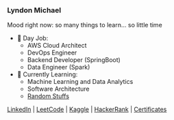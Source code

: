 ### Lyndon Michael
Mood right now: so many things to learn... so little time

- 🔭 Day Job: 
  - AWS Cloud Architect
  - DevOps Engineer
  - Backend Developer (SpringBoot)
  - Data Engineer (Spark)
- 🌱 Currently Learning: 
  - Machine Learning and Data Analytics
  - Software Architecture
  - [Random Stuffs](https://github.com/the-codefactory-dev/the-daily-learning-project/projects/1?add_cards_query=is%3Aopen)

[LinkedIn](https://www.linkedin.com/in/lyndonbibera/) | [LeetCode](https://leetcode.com/the-codefactory-dev/) | [Kaggle](https://www.kaggle.com/lbibera) | [HackerRank](https://www.hackerrank.com/lyndonbibera) | [Certificates](https://www.credly.com/badges/a3fa24a8-9df3-4e22-a75d-6df337ee0710?source=linked_in_profile)
